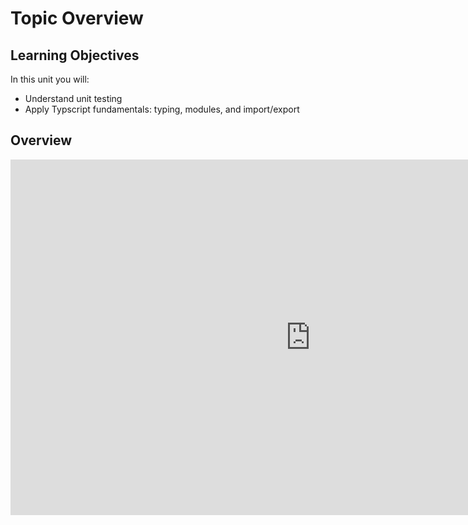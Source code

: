 # Topic Overview

## Learning Objectives

In this unit you will:

- Understand unit testing
- Apply Typscript fundamentals: typing, modules, and import/export

## Overview

<iframe src="https://docs.google.com/presentation/d/e/2PACX-1vS6GiLYJid-5QAg9aQnIwo36BlzkUNIiIx13qCkwCxCcvSCL6BaqIicnb1oTVQ9Nw/embed?start=false&loop=false&delayms=10000" frameborder="0" width="960" height="569" allowfullscreen="true" mozallowfullscreen="true" webkitallowfullscreen="true"></iframe>